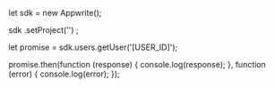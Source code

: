 let sdk = new Appwrite();

sdk
    .setProject('')
;

let promise = sdk.users.getUser('[USER_ID]');

promise.then(function (response) {
    console.log(response);
}, function (error) {
    console.log(error);
});
